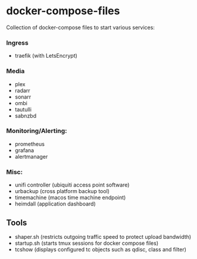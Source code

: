 # docker-compose-files

Collection of docker-compose files to start various services:
### Ingress
- traefik (with LetsEncrypt)

### Media
- plex
- radarr
- sonarr
- ombi
- tautulli
- sabnzbd

### Monitoring/Alerting:
- prometheus
- grafana
- alertmanager

### Misc:
- unifi controller (ubiquiti access point software)
- urbackup (cross platform backup tool)
- timemachine (macos time machine endpoint)
- heimdall (application dashboard)

## Tools
- shaper.sh (restricts outgoing traffic speed to protect upload bandwidth)
- startup.sh (starts tmux sessions for docker compose files)
- tcshow (displays configured tc objects such as qdisc, class and filter)

